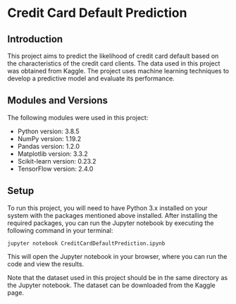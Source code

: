 # Credit Card Default Prediction

## Introduction
This project aims to predict the likelihood of credit card default based on the characteristics of the credit card clients. The data used in this project was obtained from Kaggle. The project uses machine learning techniques to develop a predictive model and evaluate its performance.

## Modules and Versions
The following modules were used in this project:

* Python version: 3.8.5
* NumPy version: 1.19.2
* Pandas version: 1.2.0
* Matplotlib version: 3.3.2
* Scikit-learn version: 0.23.2
* TensorFlow version: 2.4.0

## Setup
To run this project, you will need to have Python 3.x installed on your system with the packages mentioned above installed. After installing the required packages, you can run the Jupyter notebook by executing the following command in your terminal:

```
jupyter notebook CreditCardDefaultPrediction.ipynb
```
This will open the Jupyter notebook in your browser, where you can run the code and view the results.

Note that the dataset used in this project should be in the same directory as the Jupyter notebook. The dataset can be downloaded from the Kaggle page.



